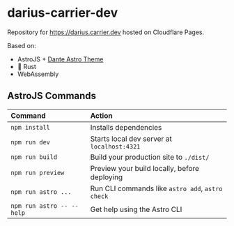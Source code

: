 # darius-carrier-dev

Repository for https://darius.carrier.dev hosted on Cloudflare Pages.

Based on:

- AstroJS + [Dante Astro Theme](https://github.com/JustGoodUI/dante-astro-theme)
- 🦀 Rust
- WebAssembly

## AstroJS Commands

| Command                   | Action                                           |
| :------------------------ | :----------------------------------------------- |
| `npm install`             | Installs dependencies                            |
| `npm run dev`             | Starts local dev server at `localhost:4321`      |
| `npm run build`           | Build your production site to `./dist/`          |
| `npm run preview`         | Preview your build locally, before deploying     |
| `npm run astro ...`       | Run CLI commands like `astro add`, `astro check` |
| `npm run astro -- --help` | Get help using the Astro CLI                     |
